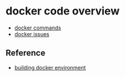 # docker code overview

* [docker commands](docker-command.md)
* [docker issues](docker-issue.md)

## Reference

* [building docker environment](https://john-hunt.com/2016/06/03/docker-os-x-homebrew-quick-start/)